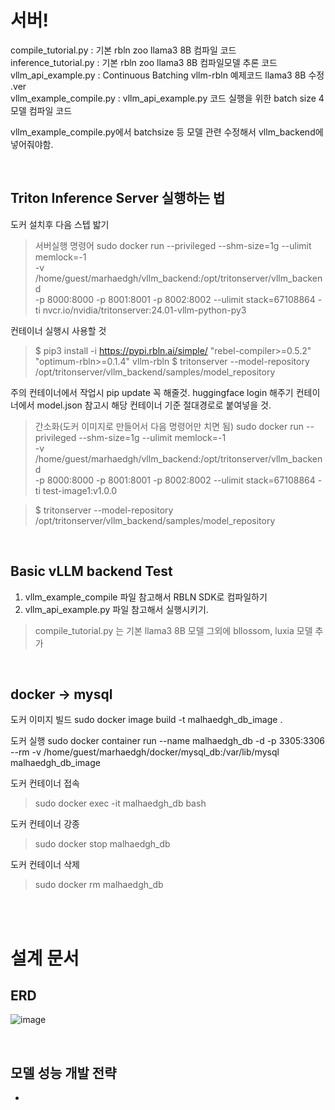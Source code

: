 # 서버!
compile_tutorial.py : 기본 rbln zoo llama3 8B 컴파일 코드  
inference_tutorial.py : 기본 rbln zoo llama3 8B 컴파일모델 추론 코드  
vllm_api_example.py : Continuous Batching vllm-rbln 예제코드 llama3 8B 수정 .ver  
vllm_example_compile.py : vllm_api_example.py 코드 실행을 위한 batch size 4 모델 컴파일 코드  

vllm_example_compile.py에서 batchsize 등 모델 관련 수정해서 vllm_backend에 넣어줘야함.

<br/>

## Triton Inference Server 실행하는 법
도커 설치후 다음 스텝 밟기
> 서버실행 명령어
sudo docker run --privileged --shm-size=1g --ulimit memlock=-1 \
   -v /home/guest/marhaedgh/vllm_backend:/opt/tritonserver/vllm_backend \
   -p 8000:8000 -p 8001:8001 -p 8002:8002 --ulimit stack=67108864 -ti nvcr.io/nvidia/tritonserver:24.01-vllm-python-py3

컨테이너 실행시 사용할 것
> $ pip3 install -i https://pypi.rbln.ai/simple/ "rebel-compiler>=0.5.2" "optimum-rbln>=0.1.4" vllm-rbln
> $ tritonserver --model-repository /opt/tritonserver/vllm_backend/samples/model_repository

주의
컨테이너에서 작업시 pip update 꼭 해줄것.
huggingface login 해주기
컨테이너에서 model.json 참고시 해당 컨테이너 기준 절대경로로 붙여넣을 것. 

> 간소화(도커 이미지로 만들어서 다음 명령어만 치면 됨)
sudo docker run --privileged --shm-size=1g --ulimit memlock=-1 \
   -v /home/guest/marhaedgh/vllm_backend:/opt/tritonserver/vllm_backend \
   -p 8000:8000 -p 8001:8001 -p 8002:8002 --ulimit stack=67108864 -ti test-image1:v1.0.0

> $ tritonserver --model-repository /opt/tritonserver/vllm_backend/samples/model_repository

<br/>

## Basic vLLM backend Test

1. vllm_example_compile 파일 참고해서 RBLN SDK로 컴파일하기
2. vllm_api_example.py 파일 참고해서 실행시키기.
> compile_tutorial.py 는 기본 llama3 8B 모델
> 그외에 bllossom, luxia 모델 추가

<br/>

## docker -> mysql
>
도커 이미지 빌드
sudo docker image build -t malhaedgh_db_image .

도커 실행
sudo docker container run --name malhaedgh_db -d -p 3305:3306 --rm -v /home/guest/marhaedgh/docker/mysql_db:/var/lib/mysql malhaedgh_db_image

도커 컨테이너 접속
> sudo docker exec -it malhaedgh_db bash

도커 컨테이너 강종
> sudo docker stop malhaedgh_db

도커 컨테이너 삭제
> sudo docker rm malhaedgh_db

<br/>
<br/>


# 설계 문서
## ERD
![image](![malhaedgh_db_ver1](https://github.com/user-attachments/assets/e2b2106d-ff8e-4ce9-b1b5-c23ad5e30f3d))

<br/>

## 모델 성능 개발 전략
- 

